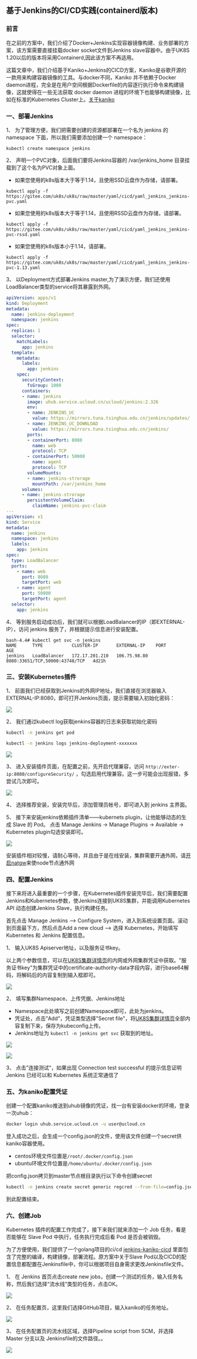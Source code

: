 ## 基于Jenkins的CI/CD实践(containerd版本)

### 前言

在之前的方案中，我们介绍了Docker+Jenkins实现容器镜像构建、业务部署的方案，该方案需要直接挂载docker socket文件到Jenkins slave容器中。由于UK8S
1.20以后的版本将采用Containerd,因此该方案不再适用。

这篇文章中，我们介绍基于Kaniko+Jenkins的CICD方案，Kaniko是谷歌开源的一款用来构建容器镜像的工具。与docker不同，Kaniko 并不依赖于Docker
daemon进程，完全是在用户空间根据Dockerfile的内容逐行执行命令来构建镜像，这就使得在一些无法获取 docker daemon 进程的环境下也能够构建镜像，比如在标准的Kubernetes
Cluster上。[关于kaniko](https://github.com/GoogleContainerTools/kaniko)

### 一、部署Jenkins

1、 为了管理方便，我们把需要创建的资源都部署在一个名为 jenkins 的 namespace 下面，所以我们需要添加创建一个 namespace：

```
kubectl create namespace jenkins
```

2、 声明一个PVC对象，后面我们要将Jenkins容器的 /var/jenkins_home 目录挂载到了这个名为PVC对象上面。

- 如果您使用的k8s版本大于等于1.14，且使用SSD云盘作为存储，请部署。

```
kubectl apply -f https://gitee.com/uk8s/uk8s/raw/master/yaml/cicd/yaml_jenkins_jenkins-pvc.yaml
```

- 如果您使用的k8s版本大于等于1.14，且使用RSSD云盘作为存储，请部署。

```
kubectl apply -f https://gitee.com/uk8s/uk8s/raw/master/yaml/cicd/yaml_jenkins_jenkins-pvc-rssd.yaml
```

- 如果您使用的k8s版本小于1.14，请部署。

```
kubectl apply -f https://gitee.com/uk8s/uk8s/raw/master/yaml/cicd/yaml_jenkins_jenkins-pvc-1.13.yaml
```

3、 以Deployment方式部署Jenkins master,为了演示方便，我们还使用LoadBalancer类型的service将其暴露到外网。

```yaml
apiVersion: apps/v1
kind: Deployment
metadata:
  name: jenkins-deployment
  namespace: jenkins
spec:
  replicas: 1
  selector:
    matchLabels:
      app: jenkins
  template:
    metadata:
      labels:
        app: jenkins
    spec:
      securityContext:
        fsGroup: 1000
      containers:
      - name: jenkins
        image: uhub.service.ucloud.cn/ucloud/jenkins:2.326
        env:
        - name: JENKINS_UC
          value: https://mirrors.tuna.tsinghua.edu.cn/jenkins/updates/
        - name: JENKINS_UC_DOWNLOAD
          value: https://mirrors.tuna.tsinghua.edu.cn/jenkins/
        ports:
        - containerPort: 8080
          name: web
          protocol: TCP
        - containerPort: 50000
          name: agent
          protocol: TCP
        volumeMounts:
        - name: jenkins-strorage
          mountPath: /var/jenkins_home
      volumes:
      - name: jenkins-strorage
        persistentVolumeClaim:
          claimName: jenkins-pvc-claim
---
apiVersion: v1
kind: Service
metadata:
  name: jenkins
  namespace: jenkins
  labels:
    app: jenkins
spec:
  type: LoadBalancer
  ports:
    - name: web
      port: 8080
      targetPort: web
    - name: agent
      port: 50000
      targetPort: agent
  selector:
    app: jenkins
```

4、 等到服务启动成功后，我们就可以根据LoadBalancer的IP（即EXTERNAL-IP），访问 jenkins 服务了，并根据提示信息进行安装配置。

```
bash-4.4# kubectl get svc -n jenkins
NAME      TYPE           CLUSTER-IP       EXTERNAL-IP    PORT                        AGE
jenkins   LoadBalancer   172.17.201.210   106.75.98.80   8080:33651/TCP,50000:43748/TCP   4d21h
```

### 三、安装Kubernetes插件

1、 前面我们已经获取到Jenkins的外网IP地址，我们直接在浏览器输入EXTERNAL-IP:8080，即可打开Jenkins页面，提示需要输入初始化密码：

![](/images/bestpractice/unlock.png)

2、 我们通过kubectl log获取jenkins容器的日志来获取初始化密码

```bash
kubectl -n jenkins get pod 

kubectl -n jenkins logs jenkins-deployment-xxxxxxx
```

![](/images/bestpractice/passget.png)

3、 进入安装插件页面，在配置之前，先开启代理兼容，访问 `http://exter-ip:8080/configureSecurity/` ，勾选启用代理兼容。这一步可能会出现报错，多尝试几次即可。

![](/images/bestpractice/agent.png)

4、 选择推荐安装，安装完毕后，添加管理员帐号，即可进入到 jenkins 主界面。

5、 接下来安装jenkins依赖插件清单——kubernets plugin，让他能够动态的生成 Slave 的 Pod。 点击 Manage Jenkins -> Manage Plugins
-> Available -> Kubernetes plugin勾选安装即可。

![](/images/bestpractice/installplugin.png)

安装插件相对较慢，请耐心等待，并且由于是在线安装，集群需要开通外网，请[开启natgw](https://console.ucloud.cn/vpc/natgw)来使node节点通外网

### 四、配置Jenkins

接下来将进入最重要的一个步骤，在Kubernetes插件安装完毕后，我们需要配置Jenkins和Kubernetes参数，使Jenkins连接到UK8S集群，并能调用Kubernetes API
动态创建Jenkins Slave，执行构建任务。

首先点击 Manage Jenkins —> Configure System，进入到系统设置页面。滚动到页面最下方，然后点击Add a new cloud —> 选择 Kubernetes，开始填写
Kubernetes 和 Jenkins 配置信息。

1、 输入UK8S Apiserver地址，以及服务证书key。

以上两个参数信息，可以在[UK8S集群详情页](https://console.ucloud.cn/uk8s/manage)的内网或外网集群凭证中获取。"服务证书key"为集群凭证中的certificate-authority-data字段内容，进行base64解码，将解码后的内容复制到输入框即可。

![](/images/bestpractice/certificate.png)

2、 填写集群Namespace、上传凭据、Jenkins地址

- Namespace此处填写之前创建Namespace即可，此处为jenkins。
- 凭证处，点击”Add“，凭证类型选择"Secret
file"，将[UK8S集群详情页](https://console.ucloud.cn/uk8s/manage)全部内容复制下来，保存为kubeconfig上传。
- Jenkins地址为 `kubectl -n jenkins get svc` 获取到的地址。

![](/images/bestpractice/pinju.png)

![](/images/bestpractice/kubeconfig.jpeg)

3、 点击”连接测试“，如果出现 Connection test successful 的提示信息证明 Jenkins 已经可以和 Kubernetes 系统正常通信了

### 五、为kaniko配置凭证

创建一个配置kaniko推送到uhub镜像的凭证，找一台有安装docker的环境，登录一次uhub：

```bash
docker login uhub.service.ucloud.cn -u user@ucloud.cn
```

登入成功之后，会生成一个config.json的文件，使用该文件创建一个secret供kaniko容器使用。
- centos环境文件位置是`/root/.docker/config.json`
- ubuntu环境文件位置是`/home/ubuntu/.docker/config.json`

把config.json拷贝到master节点根目录执行以下命令创建secret
```bash
kubectl -n jenkins create secret generic regcred --from-file=config.json 
```

到此配置结束。

### 六、创建Job

Kubernetes 插件的配置工作完成了，接下来我们就来添加一个 Job 任务，看是否能够在 Slave Pod 中执行，任务执行完成后看 Pod 是否会被销毁。

为了方便使用，我们提供了一个golang项目的ci/cd [jenkins-kaniko-cicd](https://github.com/ucloud/uk8s-demo/tree/jenkins-kaniko-cicd)
里面包含了完整的编译，构建镜像，部署流程。原方案中关于Slave Pod以及CICD的配置信息都配置在Jenkinsfile中，你可以根据项目自身需求更改Jenkinsfile文件。

1、 在 Jenkins 首页点击create new jobs，创建一个测试的任务，输入任务名称，然后我们选择“流水线”类型的任务，点击OK。

![](/images/bestpractice/job6281.png)

2、 在任务配置页，这里我们选择GitHub项目，输入kaniko的任务地址。

![](/images/bestpractice/job6282.png)

3、 在任务配置页的流水线区域，选择Pipeline script from SCM，并选择 Master 分支以及 Jenkinsfile的文件路径。。

![](/images/bestpractice/job6283.png)
